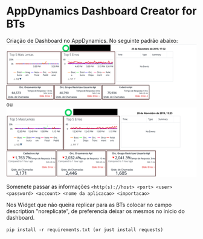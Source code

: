 # AppDynamics Dashboard Creator for BTs

Criação de Dashboard no AppDynamics.
No seguinte padrão abaixo:
![Image of Dashboard](https://github.com/carlosdoki/appdynamics_dash_application_bt/blob/master/dashboard.png)
ou
![Image of Dashboard](https://github.com/carlosdoki/appdynamics_dash_application_bt/blob/master/dashboard_analytics.png)

Somenete passar as informações
`<http(s)://host> <port> <user> <password> <account> <nome da aplicacao> <importacao>`

 Nos Widget que não queira replicar para as BTs colocar no campo description "noreplicate", de preferencia deixar os mesmos no inicio do dashboard.

`pip install -r requirements.txt (or just install requests)`